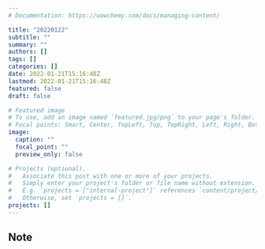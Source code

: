 ```yaml
---
# Documentation: https://wowchemy.com/docs/managing-content/

title: "20220122"
subtitle: ""
summary: ""
authors: []
tags: []
categories: []
date: 2022-01-21T15:16:48Z
lastmod: 2022-01-21T15:16:48Z
featured: false
draft: false

# Featured image
# To use, add an image named `featured.jpg/png` to your page's folder.
# Focal points: Smart, Center, TopLeft, Top, TopRight, Left, Right, BottomLeft, Bottom, BottomRight.
image:
  caption: ""
  focal_point: ""
  preview_only: false

# Projects (optional).
#   Associate this post with one or more of your projects.
#   Simply enter your project's folder or file name without extension.
#   E.g. `projects = ["internal-project"]` references `content/project/deep-learning/index.md`.
#   Otherwise, set `projects = []`.
projects: []
---
```


## Note

